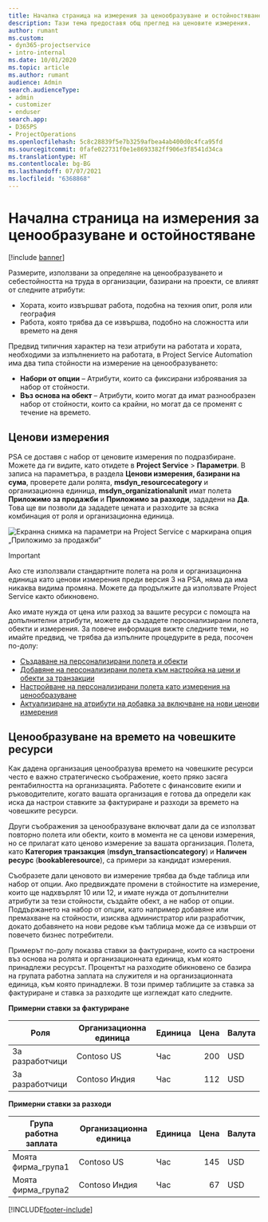 ```yaml
---
title: Начална страница на измерения за ценообразуване и остойностяване
description: Тази тема предоставя общ преглед на ценовите измерения.
author: rumant
ms.custom:
- dyn365-projectservice
- intro-internal
ms.date: 10/01/2020
ms.topic: article
ms.author: rumant
audience: Admin
search.audienceType:
- admin
- customizer
- enduser
search.app:
- D365PS
- ProjectOperations
ms.openlocfilehash: 5c8c28839f5e7b3259afbea4ab400d0c4fca95fd
ms.sourcegitcommit: 0fafe022731f0e1e8693382ff906e3f8541d34ca
ms.translationtype: HT
ms.contentlocale: bg-BG
ms.lasthandoff: 07/07/2021
ms.locfileid: "6368868"
---
```

# <a name="pricing-and-costing-dimensions-home-page"></a>Начална страница на измерения за ценообразуване и остойностяване

[!include [banner](../includes/psa-now-project-operations.md)]

Размерите, използвани за определяне на ценообразуването и себестойността на труда в организации, базирани на проекти, се влияят от следните атрибути:

- Хората, които извършват работа, подобна на техния опит, роля или география
- Работа, която трябва да се извършва, подобно на сложността или времето на деня

Предвид типичния характер на тези атрибути на работата и хората, необходими за изпълнението на работата, в Project Service Automation има два типа стойности на измерение на ценообразуването: 

- **Набори от опции** – Атрибути, които са фиксирани изброявания за набор от стойности.
- **Въз основа на обект** – Атрибути, които могат да имат разнообразен набор от стойности, които са крайни, но могат да се променят с течение на времето.

## <a name="pricing-dimensions"></a>Ценови измерения

PSA се доставя с набор от ценовите измерения по подразбиране. Можете да ги видите, като отидете в **Project Service** > **Параметри**. В записа на параметъра, в раздела **Ценови измерения, базирани на сума**, проверете дали ролята, **msdyn_resourcecategory** и организационна единица, **msdyn_organizationalunit** имат полета **Приложимо за продажби** и **Приложимо за разходи**, зададени на **Да**. Това ще ви позволи да зададете цената и разходите за всяка комбинация от роля и организационна единица.

![Екранна снимка на параметри на Project Service с маркирана опция „Приложимо за продажби“](media/PS-OOB-parameters.png)

> [!IMPORTANT]
> Ако сте използвали стандартните полета на роля и организационна единица като ценови измерения преди версия 3 на PSA, няма да има никаква видима промяна. Можете да продължите да използвате Project Service както обикновено. 

Ако имате нужда от цена или разход за вашите ресурси с помощта на допълнителни атрибути, можете да създадете персонализирани полета, обекти и измерения. За повече информация вижте следните теми, но имайте предвид, че трябва да изпълните процедурите в реда, посочен по-долу:

- [Създаване на персонализирани полета и обекти](create-custom-fields-entities.md)
- [Добавяне на персонализирани полета към настройка на цени и обекти за транзакции](field-references.md)
- [Настройване на персонализирани полета като измерения на ценообразуване ](set-up-pricing-dimensions.md)
- [Актуализиране на атрибути на добавка за включване на нови ценови измерения](update-plug-in-attributes.md)

## <a name="pricing-human-resource-time"></a>Ценообразуване на времето на човешките ресурси
Как дадена организация ценообразува времето на човешките ресурси често е важно стратегическо съображение, което пряко засяга рентабилността на организацията. Работете с финансовите екипи и ръководителите, когато вашата организация е готова да определи как иска да настрои ставките за фактуриране и разходи за времето на човешките ресурси.

Други съображения за ценообразуване включват дали да се използват повторно полета или обекти, които в момента не са ценови измерения, но се прилагат като ценово измерение за вашата организация. Полета, като **Категория транзакция** (**msdyn_transactioncategory**) и **Наличен ресурс** (**bookableresource**), са примери за кандидат измерения. 

Съобразете дали ценовото ви измерение трябва да бъде таблица или набор от опции. Ако предвиждате промени в стойностите на измерение, които ще надхвърлят 10 или 12, и имате нужда от допълнителни атрибути за тези стойности, създайте обект, а не набор от опции. Поддържането на набор от опции, като например добавяне или премахване на стойности, изисква администратор или разработчик, докато добавянето на нови редове към таблица може да се извърши от повечето бизнес потребители.

Примерът по-долу показва ставки за фактуриране, които са настроени въз основа на ролята и организационната единица, към която принадлежи ресурсът. Процентът на разходите обикновено се базира на групата работна заплата на служителя и на организационната единица, към която принадлежи. В този пример таблиците за ставка за фактуриране и ставка за разходите ще изглеждат като следните.

**Примерни ставки за фактуриране**

| Роля        | Организационна единица    |Единица      |Цена      |Валута  |
| ------------|-------------|----------|----------:|----------|
| За разработчици   | Contoso US  |Час | 200|USD     |
| За разработчици   | Contoso Индия |Час|   112|USD     |


**Примерни ставки за разходи**

| Група работна заплата     | Организационна единица    |Единица      |Цена      |Валута  |
| ----------------|-------------|----------|----------:|----------|
| Моята фирма_група1 | Contoso US  |Час | 145|USD     |
| Моята фирма_група2 | Contoso Индия |Час|   67|USD     |


[!INCLUDE[footer-include](../includes/footer-banner.md)]